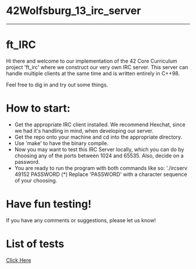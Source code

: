 # 42Wolfsburg_13_irc_server
---------------------------
# ft_IRC

Hi there and welcome to our implementation of the 42 Core Curriculum project 'ft_irc' where we construct our very own IRC server.
This server can handle multiple clients at the same time and is written entirely in C++98.

Feel free to dig in and try out some things.

# How to start:
* Get the appropriate IRC client installed. We recommend Hexchat, since we had it's handling in mind, when developing our server.
* Get the repo onto your machine and cd into the appropriate directory.
* Use 'make' to have the binary compile.
* Now you may want to test this IRC Server locally, which you can do by choosing any of the ports between 1024 and 65535. Also, decide on a password.
* You are ready to run the program with both commands like so: './ircserv 49152 PASSWORD
(*) Replace 'PASSWORD' with a character sequence of your choosing.

# Have fun testing!
If you have any comments or suggestions, please let us know!

# List of tests
<a href="https://docs.google.com/spreadsheets/d/1a-5auw5K_X2v7DwB-RRTCA27LCHPnBzk_nW-ilOk52Q/edit#gid=0" target="_blank">Click Here</a>
